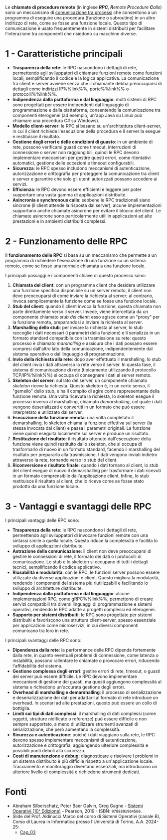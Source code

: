 Le **chiamate di procedure remote** (in inglese _**RPC**_, _**R**emote **P**rocedure **C**alls_) sono un meccanismo di [comunicazione tra processi](Processi.md#7%20-%20Comunicazione%20tra%20processi%20(IPC)) che consentono a un programma di eseguire una procedura (funzione o subroutine) in un altro indirizzo di rete, come se fosse una funzione locale. Questo tipo di comunicazione è usato frequentemente in sistemi distribuiti per facilitare l'interazione tra componenti che risiedono su macchine diverse.

# 1 - Caratteristiche principali

- **Trasparenza della rete**: le RPC nascondono i dettagli di rete, permettendo agli sviluppatori di chiamare funzioni remote come funzioni locali, semplificando il codice e la logica applicativa. La comunicazione tra client e server avviene senza che il chiamante debba preoccuparsi di dettagli come indirizzi IP%%link%%, porte%%link%% o protocolli%%link%%.
- **Indipendenza dalla piattaforma e dal linguaggio**: molti sistemi di RPC sono progettati per essere indipendenti dal linguaggio di programmazione e dalla piattaforma, consentendo la comunicazione tra componenti eterogenei (ad esempio, un'app Java su Linux può chiamare una procedura C# su Windows).
- **Modello client-server**: le RPC si basano su un'architettura client-server, in cui il client richiede l'esecuzione della procedura e il server la esegue e restituisce il risultato.
- **Gestione degli errori e delle condizioni di guasto**: in un ambiente di rete, possono verificarsi guasti come timeout, interruzioni di connessione o server non raggiungibili, quindi le RPC devono implementare meccanismi per gestire questi errori, come ritentativi automatici, gestione delle eccezioni e timeout configurabili.
- **Sicurezza**: le RPC spesso includono meccanismi di autenticazione, autorizzazione e crittografia per proteggere la comunicazione tra client e server e garantire che solo gli utenti autorizzati possano accedere ai servizi.
- **Efficienza**: le RPC devono essere efficienti e leggere per poter supportare una vasta gamma di applicazioni distribuite.
- **Asincronia e synchronous calls**: sebbene le RPC tradizionali siano sincrone (il client attende la risposta dal server), alcune implementazioni supportano anche chiamate asincrone per evitare il blocco del client. Le chiamate asincrone sono particolarmente utili in applicazioni ad alte prestazioni e in ambienti distribuiti complessi.

# 2 - Funzionamento delle RPC

Il **funzionamento delle RPC** si basa su un meccanismo che permette a un programma di richiedere l'esecuzione di una funzione su un sistema remoto, come se fosse una normale chiamata a una funzione locale.

I principali passaggi e i componenti chiave di questo processo sono:
1. **Chiamata del client**: con un programma client che desidera utilizzare una funzione specifica disponibile su un server remoto, il client non deve preoccuparsi di come inviare la richiesta al server; al contrario, invoca semplicemente la funzione come se fosse una funzione locale.
2. **Stub del client**: quando il client invoca la funzione, questa chiamata non parte direttamente verso il server. Invece, viene intercettata da un componente chiamato _stub del client_: esso agisce come un "proxy" per la funzione remota, preparandosi a inviare la richiesta al server.
3. **Marshalling dello stub**: per inviare la richiesta al server, lo stub raccoglie i dati necessari (i parametri della funzione) e li serializza in un formato standard compatibile con la trasmissione su rete: questo processo è chiamato _marshalling_ e assicura che i dati possano essere compresi dall'altro lato della comunicazione, indipendentemente dal sistema operativo o dal linguaggio di programmazione.
4. **Invio della richiesta alla rete**: dopo aver effettuato il marshalling, lo stub del client invia i dati attraverso la rete verso il server. In questa fase, il sistema di comunicazione di rete (tipicamente utilizzando il protocollo TCP/IP%%link%%) si occupa di consegnare i dati al server remoto.
5. **Skeleton del server**: sul lato del server, un componente chiamato _skeleton_ riceve la richiesta. Questo skeleton è, in un certo senso, il "gemello" dello stub, e ha il compito di agire come rappresentante della funzione remota. Una volta ricevuta la richiesta, lo skeleton esegue il processo inverso al marshalling, chiamato _demarshalling_, col quale i dati vengono deserializzati e convertiti in un formato che può essere interpretato e utilizzato dal server.
6. **Esecuzione della funzione remota**: una volta completato il demarshalling, lo skeleton chiama la funzione effettiva sul server (la stessa invocata dal client) e passa i parametri originali. La funzione viene quindi eseguita localmente sul server e produce un risultato.
7. **Restituzione del risultato**: il risultato ottenuto dall'esecuzione della funzione viene quindi restituito dallo skeleton, che si occupa di trasformarlo di nuovo in un formato standard, facendo il marshalling del risultato per prepararlo alla trasmissione. I dati vengono inviati indietro attraverso la rete, tornando verso lo stub del client.
8. **Riconversione e risultato finale**: quando i dati tornano al client, lo stub del client esegue di nuovo il demarshalling per trasformare i dati ricevuti in un formato comprensibile dall'applicazione client. Infine, lo stub restituisce il risultato al client, che lo riceve come se fosse stato prodotto da una funzione locale.

# 3 - Vantaggi e svantaggi delle RPC

I principali vantaggi delle RPC sono:
- **Trasparenza della rete**: le RPC nascondono i dettagli di rete, permettendo agli sviluppatori di invocare funzioni remote con una sintassi simile a quella locale. Questo riduce la complessità e facilita lo sviluppo di applicazioni distribuite.
- **Astrazione della comunicazione**: il client non deve preoccuparsi di gestire le connessioni di rete, il formato dei dati o i protocolli di comunicazione. Lo stub e lo skeleton si occupano di tutti i dettagli tecnici, semplificando il codice applicativo.
- **Riusabilità e modularità**: con le RPC, le funzioni server possono essere utilizzate da diverse applicazioni e client. Questo migliora la modularità, rendendo i componenti del sistema più riutilizzabili e facilitando lo sviluppo di architetture distribuite.
- **Indipendenza dalla piattaforma e dal linguaggio**: alcune implementazioni RPC, come gRPC%%link%%, permettono di creare servizi compatibili tra diversi linguaggi di programmazione e sistemi operativi, rendendo le RPC adatte a progetti complessi ed eterogenei.
- **Supporto per sistemi distribuiti**: le RPC sono progettate per sistemi distribuiti e favoriscono una struttura client-server, spesso essenziale per applicazioni come microservizi, in cui diversi componenti comunicano tra loro in rete.

I principali svantaggi delle RPC sono:
- **Dipendenza dalla rete**: la performance delle RPC dipende fortemente dalla rete, in quanto eventuali problemi di connessione, come latenza o instabilità, possono rallentare le chiamate o provocare errori, riducendo l'affidabilità del sistema.
- **Gestione complessa degli errori**: gestire errori di rete, timeout, o guasti dei server può essere difficile. Le RPC devono implementare meccanismi di gestione dei guasti, ma questi aggiungono complessità al sistema e richiedono un'accurata gestione degli errori.
- **Overhead di marshalling e demarshalling**: il processo di serializzazione e deserializzazione dei dati per adattarli al formato di rete introduce un overhead. In scenari ad alte prestazioni, questo può essere un collo di bottiglia.
- **Limiti sui tipi di dati complessi**: il marshalling di dati complessi (come oggetti, strutture nidificate o referenze) può essere difficile e non sempre supportato, a meno di utilizzare strumenti avanzati di serializzazione, che però aumentano la complessità.
- **Sicurezza e autenticazione**: poiché i dati viaggiano sulla rete, le RPC devono spesso implementare meccanismi di autenticazione, autorizzazione e crittografia, aggiungendo ulteriore complessità e possibili punti deboli alla sicurezza.
- **Costi di manutenzione e debug**: diagnosticare e risolvere i problemi in un sistema distribuito è più difficile rispetto a un'applicazione locale. Tracciamento e monitoraggio diventano essenziali, ma introducono un ulteriore livello di complessità e richiedono strumenti dedicati.

# Fonti

- Abraham Silberschatz, Peter Baer Galvin, Greg Gagne - [Sistemi Operativi (10ᵃ Edizione)](https://he.pearson.it/catalogo/1099) - Pearson, 2019 - ISBN: `9788891904560`.
- Slide del Prof. Aldinucci Marco del corso di Sistemi Operativi (canale B), Corso di Laurea in Informatica presso l'Università di Torino, A.A. 2024-25:
	- [Cap_03](https://informatica.i-learn.unito.it/mod/resource/view.php?id=253884)
